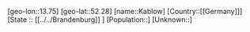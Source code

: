 ﻿---
location: [52.28,13.75]
mapzoom: [7,12] 
mapmarker: city 
type: City
tags:
- geo/City


SpocWebEntityId: 31243
isDeleted: false
confidential: public

---
[geo-lon::13.75]
[geo-lat::52.28]
[name::Kablow]
[Country::[[Germany]]]
[State :: [[../../Brandenburg]] ]
[Population::]
[Unknown::]

